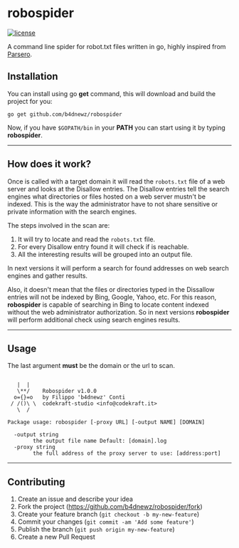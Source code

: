 # robospider
[![license](https://img.shields.io/badge/license-MIT-blue.svg)]()

A command line spider for robot.txt files written in go, highly inspired from [Parsero](https://tools.kali.org/information-gathering/parsero).

## Installation
You can install using go __get__ command, this will download and build the project for you:
```
go get github.com/b4dnewz/robospider
```
Now, if you have `$GOPATH/bin` in your __PATH__ you can start using it by typing __robospider__.

---

## How does it work?
Once is called with a target domain it will read the `robots.txt` file of a web server and looks at the Disallow entries. The Disallow entries tell the search engines what directories or files hosted on a web server mustn't be indexed. This is the way the administrator have to not share sensitive or private information with the search engines.

The steps involved in the scan are:
1. It will try to locate and read the `robots.txt` file.
2. For every Disallow entry found it will check if is reachable.
3. All the interesting results will be grouped into an output file.

In next versions it will perform a search for found addresses on web search engines and gather results.

Also, it doesn't mean that the files or directories typed in the Dissallow entries will not be indexed by Bing, Google, Yahoo, etc. For this reason, __robospider__ is capable of searching in Bing to locate content indexed without the web administrator authorization. So in next versions __robospider__ will perform additional check using search engines results.

---

## Usage
The last argument __must__ be the domain or the url to scan.
```

   |  |
   \**/    Robospider v1.0.0
  o={}=o   by Filippo 'b4dnewz' Conti
 / /()\ \  codekraft-studio <info@codekraft.it>
   \  /
 
Package usage: robospider [-proxy URL] [-output NAME] [DOMAIN]
 
  -output string
        the output file name Default: [domain].log
  -proxy string
        the full address of the proxy server to use: [address:port]

```
---

## Contributing

1. Create an issue and describe your idea
2. Fork the project (https://github.com/b4dnewz/robospider/fork)
3. Create your feature branch (`git checkout -b my-new-feature`)
4. Commit your changes (`git commit -am 'Add some feature'`)
5. Publish the branch (`git push origin my-new-feature`)
6. Create a new Pull Request
